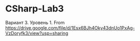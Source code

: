# CSharp-Lab3
Вариант 3. Уровень 1.
From https://drive.google.com/file/d/1Esx6BJh4Oky43dnUo1PxAg-VzDoryfk3/view?usp=sharing

